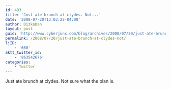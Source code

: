 ```yaml
---
id: 493
title: 'Just ate brunch at clydes. Not...'
date: '2008-07-20T13:03:22-04:00'
author: DizkoDan
layout: post
guid: 'http://www.cyberjunx.com/blog/archives/2008/07/20/just-ate-brunch-at-clydes-not/'
permalink: /2008/07/20/just-ate-brunch-at-clydes-not/
ljID:
    - '660'
aktt_twitter_id:
    - '863542676'
categories:
    - Twitter
---
```


Just ate brunch at clydes. Not sure what the plan is.